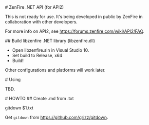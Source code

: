 <A name="toc1-0" title="ZenFire .NET API (for API2)" />
# ZenFire .NET API (for API2)

This is not ready for use.  It's being developed in public by ZenFire in collaboration with other developers.

For more info on API2, see https://forums.zenfire.com/wiki/API2/FAQ.

<A name="toc2-7" title="Build libzenfire .NET library (libzenfire.dll)" />
## Build libzenfire .NET library (libzenfire.dll)

* Open libzenfire.sln in Visual Studio 10.
* Set build to Release, x64
* Build!

Other configurations and platforms will work later.

<A name="toc1-16" title="Using" />
# Using

TBD.

<A name="toc1-21" title="HOWTO" />
# HOWTO

<A name="toc2-24" title="Create .md from .txt" />
## Create .md from .txt

  gitdown $1.txt

Get `gitdown` from https://github.com/grizz/gitdown.
